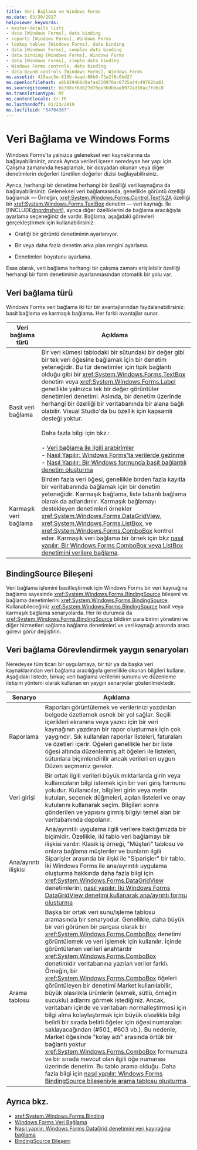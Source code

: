 ```yaml
---
title: Veri Bağlama ve Windows Forms
ms.date: 03/30/2017
helpviewer_keywords:
- master-details lists
- data [Windows Forms], data binding
- reports [Windows Forms], Windows Forms
- lookup tables [Windows Forms], data binding
- data [Windows Forms], complex data binding
- data binding [Windows Forms], Windows Forms
- data [Windows Forms], simple data binding
- Windows Forms controls, data binding
- data-bound controls [Windows Forms], Windows Forms
ms.assetid: 419aac5e-819b-4aad-88b0-73a2f8c0bd27
ms.openlocfilehash: a8b829466d9afaa550970ac0735a44c49762ba81
ms.sourcegitcommit: 6b308cf6d627d78ee36dbbae8972a310ac7fd6c8
ms.translationtype: MT
ms.contentlocale: tr-TR
ms.lasthandoff: 01/23/2019
ms.locfileid: "54704387"
---
```

# <a name="data-binding-and-windows-forms"></a>Veri Bağlama ve Windows Forms
Windows Forms'ta yalnızca geleneksel veri kaynaklarına da bağlayabilirsiniz, ancak Ayrıca verileri içeren neredeyse her yapı için. Çalışma zamanında hesaplamak, bir dosyadan okunan veya diğer denetimlerin değerleri türetilen değerler dizisi bağlayabilirsiniz.  
  
 Ayrıca, herhangi bir denetime herhangi bir özelliği veri kaynağına da bağlayabilirsiniz. Geleneksel veri bağlamasında, genellikle görüntü özelliği bağlamak — Örneğin, <xref:System.Windows.Forms.Control.Text%2A> özelliği bir <xref:System.Windows.Forms.TextBox> denetim — veri kaynağı. İle [!INCLUDE[dnprdnshort](../../../includes/dnprdnshort-md.md)], ayrıca diğer özelliklerini de bağlama aracılığıyla ayarlama seçeneğiniz de vardır. Bağlama, aşağıdaki görevleri gerçekleştirmek için kullanabilirsiniz:  
  
-   Grafiği bir görüntü denetiminin ayarlanıyor.  
  
-   Bir veya daha fazla denetim arka plan rengini ayarlama.  
  
-   Denetimleri boyutunu ayarlama.  
  
 Esas olarak, veri bağlama herhangi bir çalışma zamanı erişilebilir özelliği herhangi bir form denetiminin ayarlanmasından otomatik bir yolu var.  
  
## <a name="types-of-data-binding"></a>Veri bağlama türü  
 Windows Forms veri bağlama iki tür bir avantajlarından faydalanabilirsiniz: basit bağlama ve karmaşık bağlama. Her farklı avantajlar sunar.  
  
|Veri bağlama türü|Açıklama|  
|--------------------------|-----------------|  
|Basit veri bağlama|Bir veri kümesi tablodaki bir sütundaki bir değer gibi bir tek veri öğesine bağlamak için bir denetim yeteneğidir. Bu tür denetimler için tipik bağlantı olduğu gibi bir <xref:System.Windows.Forms.TextBox> denetim veya <xref:System.Windows.Forms.Label> genellikle yalnızca tek bir değer görüntüler denetimleri denetimi. Aslında, bir denetim üzerinde herhangi bir özelliği bir veritabanında bir alana bağlı olabilir. Visual Studio'da bu özellik için kapsamlı desteği yoktur.<br /><br /> Daha fazla bilgi için bkz.:<br /><br /> -   [Veri bağlama ile ilgili arabirimler](../../../docs/framework/winforms/interfaces-related-to-data-binding.md)<br />-   [Nasıl Yapılır: Windows Forms'ta verilerde gezinme](../../../docs/framework/winforms/how-to-navigate-data-in-windows-forms.md)<br />-   [Nasıl Yapılır: Bir Windows formunda basit bağlantılı denetim oluşturma](../../../docs/framework/winforms/how-to-create-a-simple-bound-control-on-a-windows-form.md)|  
|Karmaşık veri bağlama|Birden fazla veri öğesi, genellikle birden fazla kayıtla bir veritabanında bağlamak için bir denetim yeteneğidir. Karmaşık bağlama, liste tabanlı bağlama olarak da adlandırılır. Karmaşık bağlamayı destekleyen denetimleri örnekler <xref:System.Windows.Forms.DataGridView>, <xref:System.Windows.Forms.ListBox>, ve <xref:System.Windows.Forms.ComboBox> kontrol eder. Karmaşık veri bağlama bir örnek için bkz [nasıl yapılır: Bir Windows Forms ComboBox veya ListBox denetimini verilere bağlama](../../../docs/framework/winforms/controls/how-to-bind-a-windows-forms-combobox-or-listbox-control-to-data.md).|  
  
## <a name="bindingsource-component"></a>BindingSource Bileşeni  
 Veri bağlama işlemini basitleştirmek için Windows Forms bir veri kaynağına bağlama sayesinde <xref:System.Windows.Forms.BindingSource> bileşeni ve bağlama denetimlerini <xref:System.Windows.Forms.BindingSource>. Kullanabileceğiniz <xref:System.Windows.Forms.BindingSource> basit veya karmaşık bağlama senaryolarda. Her iki durumda da <xref:System.Windows.Forms.BindingSource> bildirim para birimi yönetimi ve diğer hizmetleri sağlama bağlama denetimleri ve veri kaynağı arasında aracı görevi görür değiştirin.  
  
## <a name="common-scenarios-that-employ-data-binding"></a>Veri bağlama Görevlendirmek yaygın senaryoları  
 Neredeyse tüm ticari bir uygulamaya, bir tür ya da başka veri kaynaklarından veri bağlama aracılığıyla genellikle okunan bilgileri kullanır. Aşağıdaki listede, birkaç veri bağlama verilerini sunumu ve düzenleme iletişim yöntemi olarak kullanan en yaygın senaryolar gösterilmektedir.  
  
|Senaryo|Açıklama|  
|--------------|-----------------|  
|Raporlama|Raporları görüntülemek ve verilerinizi yazdırılan belgede özetlemek esnek bir yol sağlar. Seçili içerikleri ekranına veya yazıcı için bir veri kaynağının yazdıran bir rapor oluşturmak için çok yaygındır. Sık kullanılan raporlar listeleri, faturaları ve özetleri içerir. Öğeleri genellikle her bir liste öğesi altında düzenlenmiş alt öğeleri ile listeleri, sütunlara biçimlendirilir ancak verileri en uygun Düzen seçmeniz gerekir.|  
|Veri girişi|Bir ortak ilgili verileri büyük miktarlarda girin veya kullanıcıların bilgi istemek için bir veri giriş formunu yoludur. Kullanıcılar, bilgileri girin veya metin kutuları, seçenek düğmeleri, açılan listeleri ve onay kutularını kullanarak seçim. Bilgileri sonra gönderilen ve yapısını girmiş bilgiyi temel alan bir veritabanında depolanır.|  
|Ana/ayrıntı ilişkisi|Ana/ayrıntılı uygulama ilgili verilere baktığımızda bir biçimidir. Özellikle, iki tablo veri bağlamayı bir ilişkisi vardır: Klasik iş örneği, "Müşteri" tablosu ve onlara bağlama müşteriler ve bunların ilgili Siparişler arasında bir ilişki ile "Siparişler" bir tablo. İki Windows Forms ile ana/ayrıntılı uygulama oluşturma hakkında daha fazla bilgi için <xref:System.Windows.Forms.DataGridView> denetimlerini, [nasıl yapılır: İki Windows Forms DataGridView denetimi kullanarak ana/ayrıntı formu oluşturma](../../../docs/framework/winforms/controls/create-a-master-detail-form-using-two-datagridviews.md)|  
|Arama tablosu|Başka bir ortak veri sunu/işleme tablosu aramasında bir senaryodur. Genellikle, daha büyük bir veri görünen bir parçası olarak bir <xref:System.Windows.Forms.ComboBox> denetimi görüntülemek ve veri işlemek için kullanılır. İçinde görüntülenen verileri anahtardır <xref:System.Windows.Forms.ComboBox> denetimidir veritabanına yazılan veriler farklı. Örneğin, bir <xref:System.Windows.Forms.ComboBox> öğeleri görüntüleyen bir denetimi Market kullanılabilir, büyük olasılıkla ürünlerin (ekmek, sütlü, örneğin sucuklu) adlarını görmek istediğiniz. Ancak, veritabanı içinde ve veritabanı normalleştirmesi için bilgi alma kolaylaştırmak için büyük olasılıkla bilgi belirli bir sırada belirli öğeler için öğesi numaraları saklayacağından (#501, #603 vb.). Bu nedenle, Market öğesinde "kolay adı" arasında örtük bir bağlantı yoktur <xref:System.Windows.Forms.ComboBox> formunuza ve bir sırada mevcut olan ilgili öğe numarası üzerinde denetim. Bu tablo arama olduğu. Daha fazla bilgi için [nasıl yapılır: Windows Forms BindingSource bileşeniyle arama tablosu oluşturma](../../../docs/framework/winforms/controls/how-to-create-a-lookup-table-with-the-windows-forms-bindingsource-component.md).|  
  
## <a name="see-also"></a>Ayrıca bkz.
- <xref:System.Windows.Forms.Binding>
- [Windows Forms Veri Bağlama](../../../docs/framework/winforms/windows-forms-data-binding.md)
- [Nasıl yapılır: Windows Forms DataGrid denetimini veri kaynağına bağlama](../../../docs/framework/winforms/controls/how-to-bind-the-windows-forms-datagrid-control-to-a-data-source.md)
- [BindingSource Bileşeni](../../../docs/framework/winforms/controls/bindingsource-component.md)
